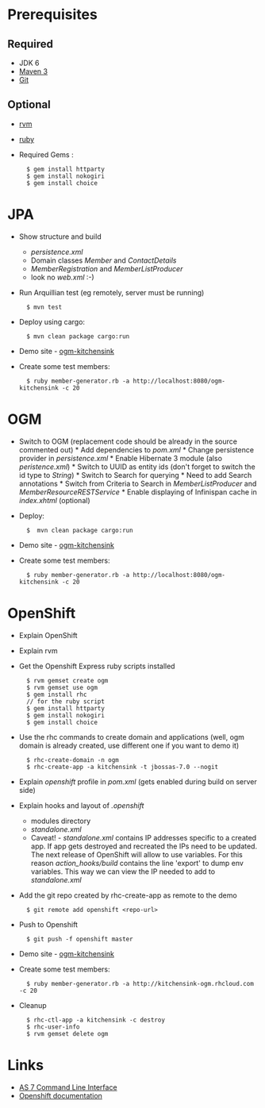 # Prerequisites

## Required

* JDK 6
* [Maven 3](http://maven.apache.org/)
* [Git](http://git-scm.com/)

## Optional

* [rvm](http://beginrescueend.com/)
* [ruby](http://www.ruby-lang.org/en/)
* Required Gems :

        $ gem install httparty
        $ gem install nokogiri
        $ gem install choice

# JPA

* Show structure and build
    * _persistence.xml_
    * Domain classes _Member_ and _ContactDetails_
    * _MemberRegistration_ and _MemberListProducer_
    * look no _web.xml_ :-)
* Run Arquillian test (eg remotely, server must be running)

        $ mvn test

* Deploy using cargo:
 
        $ mvn clean package cargo:run

* Demo site - [ogm-kitchensink](http://localhost:8080/ogm-kitchensink)
* Create some test members:

        $ ruby member-generator.rb -a http://localhost:8080/ogm-kitchensink -c 20

# OGM
* Switch to OGM (replacement code should be already in the source commented out)
       * Add dependencies to _pom.xml_
       * Change persistence provider in _persistence.xml_
       * Enable Hibernate 3 module (also _peristence.xml_)
       * Switch to UUID as entity ids (don't forget to switch the id type to _String_)
       * Switch to Search for querying
           * Need to add Search annotations
           * Switch from Criteria to Search in _MemberListProducer_ and _MemberResourceRESTService_
       * Enable displaying of Infinispan cache in _index.xhtml_ (optional)
* Deploy:

        $  mvn clean package cargo:run

* Demo site - [ogm-kitchensink](http://localhost:8080/ogm-kitchensink)
* Create some test members:

        $ ruby member-generator.rb -a http://localhost:8080/ogm-kitchensink -c 20

# OpenShift

* Explain OpenShift
* Explain rvm
* Get the Openshift Express ruby scripts installed

        $ rvm gemset create ogm
        $ rvm gemset use ogm
        $ gem install rhc
        // for the ruby script
        $ gem install httparty
        $ gem install nokogiri
        $ gem install choice


* Use the rhc commands to create domain and applications (well, ogm domain is already created, use different one if you want to demo it)

        $ rhc-create-domain -n ogm
        $ rhc-create-app -a kitchensink -t jbossas-7.0 --nogit

* Explain _openshift_ profile in _pom.xml_ (gets enabled during build on server side)
* Explain hooks and layout of _.openshift_
    * modules directory
    * _standalone.xml_
    * Caveat! - _standalone.xml_ contains IP addresses specific to a created app. If app gets destroyed and recreated the IPs need to be updated.
    The next release of OpenShift will allow to use variables. For this reason _action_hooks/build_  contains the line 'export' to dump env variables.
    This way we can view the IP needed to add to _standalone.xml_
* Add the git repo created by rhc-create-app as remote to the demo

        $ git remote add openshift <repo-url>

* Push to Openshift

        $ git push -f openshift master

* Demo site - [ogm-kitchensink](http://kitchensink-ogm.rhcloud.com)
* Create some test members:

        $ ruby member-generator.rb -a http://kitchensink-ogm.rhcloud.com -c 20

* Cleanup

        $ rhc-ctl-app -a kitchensink -c destroy
        $ rhc-user-info
        $ rvm gemset delete ogm

# Links

* [AS 7 Command Line Interface](http://www.hibernate.org/subprojects/ogm.html)
* [Openshift documentation](https://www.redhat.com/openshift/documents)

